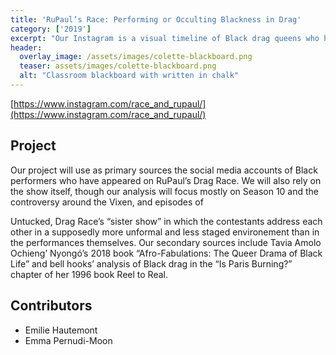 ```yaml
---
title: 'RuPaul’s Race: Performing or Occulting Blackness in Drag'
category: ['2019']
excerpt: "Our Instagram is a visual timeline of Black drag queens who have appeared on RuPaul’s Drag Race. We study how they interact and stage their Blackness for/against the reality tv cameras. How do Black queens reclaim their narratives, or fail to do so? How does the show itself interact with issues of race and ethnicity, or avoid them? Our project will culminate in a study of Season 10’s “Vixen” controversy, in which Black queen The Vixen openly denounced racism in the show's fanbase and its editing and portrayal of Black queens; we will especially study how the Vixen’s viral comments led other former contestants of color to come forth with their own stories of racial discrimination, paving the way for a wider conversation about racism and colorism in queer communities."
header:
  overlay_image: /assets/images/colette-blackboard.png
  teaser: assets/images/colette-blackboard.png
  alt: "Classroom blackboard with written in chalk"
---
```


[https://www.instagram.com/race_and_rupaul/](https://www.instagram.com/race_and_rupaul/)

## Project

Our project will use as primary sources the social media accounts of
Black performers who have appeared on RuPaul’s Drag Race. We will
also rely on the show itself, though our analysis will focus mostly on
Season 10 and the controversy around the Vixen, and episodes of

Untucked, Drag Race’s “sister show” in which the contestants address
each other in a supposedly more unformal and less staged environement
than in the performances themselves. Our secondary sources include
Tavia Amolo Ochieng’ Nyongó’s 2018 book “Afro-Fabulations: The Queer
Drama of Black Life” and bell hooks’ analysis of Black drag in the “Is
Paris Burning?” chapter of her 1996 book Reel to Real.

## Contributors

- Emilie Hautemont
- Emma Pernudi-Moon